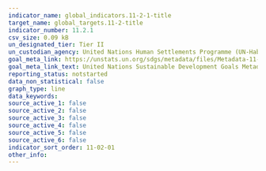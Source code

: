 ```yaml
---
indicator_name: global_indicators.11-2-1-title
target_name: global_targets.11-2-title
indicator_number: 11.2.1
csv_size: 0.09 kB
un_designated_tier: Tier II
un_custodian_agency: United Nations Human Settlements Programme (UN-Habitat)
goal_meta_link: https://unstats.un.org/sdgs/metadata/files/Metadata-11-02-01.pdf
goal_meta_link_text: United Nations Sustainable Development Goals Metadata (PDF 247 KB)
reporting_status: notstarted
data_non_statistical: false
graph_type: line
data_keywords:  
source_active_1: false
source_active_2: false
source_active_3: false
source_active_4: false
source_active_5: false
source_active_6: false
indicator_sort_order: 11-02-01
other_info: 
---
```

